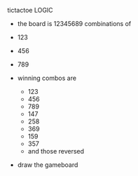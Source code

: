 tictactoe LOGIC

- the board is 12345689 combinations of
- 123
- 456
- 789
- winning combos are
  - 123
  - 456
  - 789
  - 147
  - 258
  - 369
  - 159
  - 357 
  - and those reversed 

- draw the gameboard 

